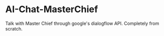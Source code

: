 # AI-Chat-MasterChief
Talk with Master Chief through google's dialogflow API. Completely from scratch.
